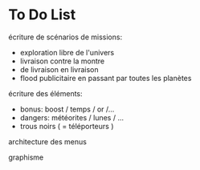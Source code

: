# To Do List
écriture de scénarios de missions:
  - exploration libre de l'univers
  - livraison contre la montre
  - de livraison en livraison
  - flood publicitaire en passant par toutes les planètes

écriture des éléments:
  - bonus: boost / temps / or /...
  - dangers: météorites / lunes / ...
  - trous noirs ( = téléporteurs )

architecture des menus

graphisme

